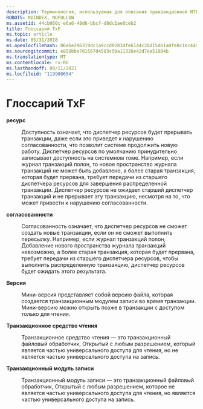 ```yaml
---
description: Терминология, используемая для описания транзакционной NTFS (TxF).
ROBOTS: NOINDEX, NOFOLLOW
ms.assetid: 44cb060c-e6a6-48d6-bbcf-d8dc1ae8ceb2
title: Глоссарий TxF
ms.topic: article
ms.date: 05/31/2018
ms.openlocfilehash: 06e6e296319dc1a9ccd02834fe6144c28d15d61a0fe0c1ec449a07d81f96dbe2
ms.sourcegitcommit: e858bbe701567d4583c50a11326e42d7ea51804b
ms.translationtype: MT
ms.contentlocale: ru-RU
ms.lasthandoff: 08/11/2021
ms.locfileid: "119900654"
---
```

# <a name="txf-glossary"></a>Глоссарий TxF

<dl> <dt>

<span id="fs.availability"></span><span id="FS.AVAILABILITY"></span>**ресурс**
</dt> <dd>

Доступность означает, что диспетчер ресурсов будет прерывать транзакции, даже если это приведет к нарушению согласованности, что позволит системе продолжить новую работу. Диспетчер ресурсов по умолчанию принудительно записывает доступность на системном томе. Например, если журнал транзакций полон, то новое пространство журнала транзакций не может быть добавлено, а более старая транзакция, которая будет прервана, требует передачи из старшего диспетчера ресурсов для завершения распределенной транзакции. Диспетчер ресурсов не ожидает старший диспетчер транзакций и не прерывает эту транзакцию, несмотря на то, что может привести к нарушению согласованности.

</dd> <dt>

<span id="fs.consistency"></span><span id="FS.CONSISTENCY"></span>**согласованности**
</dt> <dd>

Согласованность означает, что диспетчер ресурсов не сможет создать новые транзакции, если он не сможет выполнить пересылку. Например, если журнал транзакций полон, Добавление нового пространства журнала транзакций невозможно, а более старая транзакция, которая будет прервана, требует передачи из старшего диспетчера ресурсов, чтобы выполнить распределенную транзакцию, диспетчер ресурсов будет ожидать этого результата.

</dd> <dt>

<span id="fs.miniversion"></span><span id="FS.MINIVERSION"></span>**Версия**
</dt> <dd>

Мини-версия представляет собой версию файла, которая создается транзакционным модулем записи во время транзакции. Мини-версию можно открыть позже в транзакции с доступом только для чтения.

</dd> <dt>

<span id="fs.transacted_reader"></span><span id="FS.TRANSACTED_READER"></span>**Транзакционное средство чтения**
</dt> <dd>

Транзакционное средство чтения — это транзакционный файловый обработчик, Открытый с любым разрешением, который является частью универсального доступа для чтения, но не является частью универсального доступа на запись.

</dd> <dt>

<span id="fs.transacted_writer"></span><span id="FS.TRANSACTED_WRITER"></span>**Транзакционный модуль записи**
</dt> <dd>

Транзакционный модуль записи — это транзакционный файловый обработчик, Открытый с любым разрешением, которое не является частью универсального доступа для чтения, но является частью универсального доступа на запись.

</dd> </dl>

 

 



